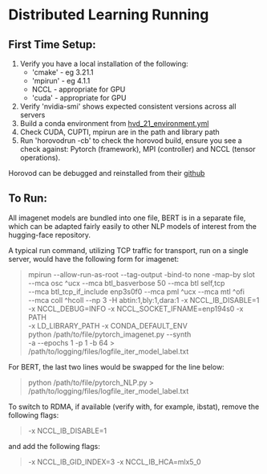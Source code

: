 # Distributed Learning Running

## First Time Setup:

1. Verify you have a local installation of the following:
    - 'cmake' - eg 3.21.1
    - 'mpirun' - eg 4.1.1
    - NCCL - appropriate for GPU
    - 'cuda' - appropriate for GPU
2. Verify 'nvidia-smi' shows expected consistent versions across all servers
3. Build a conda environment from [hvd_21_environment.yml](hvd_21_environment.yml)
4. Check CUDA, CUPTI, mpirun are in the path and library path
5. Run 'horovodrun -cb' to check the horovod build, ensure you see a check against: Pytorch (framework), MPI (controller) and NCCL (tensor operations).

Horovod can be debugged and reinstalled from their [github](https://github.com/horovod/horovod#install)

## To Run:

All imagenet models are bundled into one file, BERT is in a separate file, which can be adapted fairly easily to other NLP models of interest from the hugging-face repository.

A typical run command, utilizing TCP traffic for transport, run on a single server, would have the following form for imagenet:

>mpirun --allow-run-as-root --tag-output -bind-to none -map-by slot \
>--mca osc ^ucx --mca btl_basverbose 50 --mca btl self,tcp \
>--mca btl_tcp_if_include enp3s0f0 --mca pml ^ucx --mca mtl ^ofi \
>--mca coll ^hcoll --np 3 -H abtin:1,bly:1,dara:1 -x NCCL_IB_DISABLE=1 \
>-x NCCL_DEBUG=INFO -x NCCL_SOCKET_IFNAME=enp194s0 -x PATH \
>-x LD_LIBRARY_PATH -x CONDA_DEFAULT_ENV \
>python /path/to/file/pytorch_imagenet.py --synth \
>-a <model> --epochs 1 -p 1 -b 64 > /path/to/logging/files/logfile_iter_model_label.txt

For BERT, the last two lines would be swapped for the line below:

>python /path/to/file/pytorch_NLP.py > /path/to/logging/files/logfile_iter_model_label.txt

To switch to RDMA, if available (verify with, for example, ibstat), remove the following flags:
>-x NCCL_IB_DISABLE=1 

and add the following flags:
>-x NCCL_IB_GID_INDEX=3 -x NCCL_IB_HCA=mlx5_0
